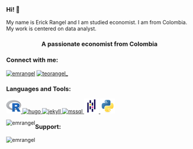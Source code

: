 ### Hi! 👋

My name is Erick Rangel and I am studied economist. I am from Colombia.
My work is centered on data analyst.

<h3 align="center">A passionate economist from Colombia </h3>

<h3 align="left">Connect with me:</h3>
<p align="left">
</p>

<a href="https://linkedin.com/in/emrangel" target="blank"><img align="center" src="https://raw.githubusercontent.com/rahuldkjain/github-profile-readme-generator/master/src/images/icons/Social/linked-in-alt.svg" alt="emrangel" height="30" width="40" /></a>
<a href="https://instagram.com/teorangel_" target="blank"><img align="center" src="https://raw.githubusercontent.com/rahuldkjain/github-profile-readme-generator/master/src/images/icons/Social/instagram.svg" alt="teorangel_" height="30" width="40" /></a>
</p>

<h3 align="left">Languages and Tools:</h3>
<p align="left"> <a href="https://www.rstudio.com/products/rstudio/" target="_blank" rel="noreferrer"> <img src="https://raw.githubusercontent.com/devicons/devicon/master/icons/r/r-original.svg" alt="cplusplus" width="40" height="40"/> <a href="https://gohugo.io/" target="_blank" rel="noreferrer"> <img src="https://api.iconify.design/logos-hugo.svg" alt="hugo" width="40" height="40"/> </a> <a href="https://jekyllrb.com/" target="_blank" rel="noreferrer"> <img src="https://www.vectorlogo.zone/logos/jekyllrb/jekyllrb-icon.svg" alt="jekyll" width="40" height="40"/> </a> <a href="https://www.microsoft.com/en-us/sql-server" target="_blank" rel="noreferrer"> <img src="https://www.svgrepo.com/show/303229/microsoft-sql-server-logo.svg" alt="mssql" width="40" height="40"/> </a> <a href="https://pandas.pydata.org/" target="_blank" rel="noreferrer"> <img src="https://raw.githubusercontent.com/devicons/devicon/2ae2a900d2f041da66e950e4d48052658d850630/icons/pandas/pandas-original.svg" alt="pandas" width="40" height="40"/> </a> <a href="https://www.python.org" target="_blank" rel="noreferrer"> <img src="https://raw.githubusercontent.com/devicons/devicon/master/icons/python/python-original.svg" alt="python" width="40" height="40"/> </a> </p>

<p><img align="left" src="https://github-readme-stats.vercel.app/api/top-langs?username=emrangel&show_icons=true&locale=en&layout=compact" alt="emrangel" /></p>

<h3 align="left">Support:</h3>
<p><a href="https://www.buymeacoffee.com/emrangel"> <img align="left" src="https://cdn.buymeacoffee.com/buttons/v2/default-yellow.png" height="50" width="210" alt="emrangel" /></a></p><br><br>


